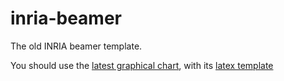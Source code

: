 # inria-beamer
The old INRIA beamer template.

You should use the [latest graphical chart](https://intranet.inria.fr/Actualite/Mise-a-jour-de-la-charte-graphique-Inria-et-nouveaux-modeles), with its [latex template](https://intranet.inria.fr/Vie-pratique/Informer-Communiquer/Identite-l-essentiel/Gabarits-mis-a-disposition)

